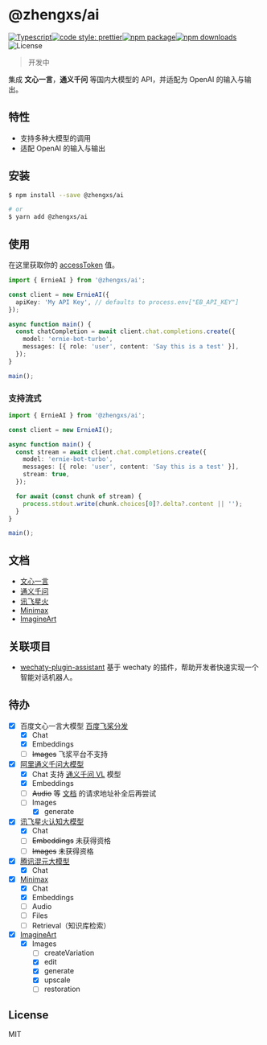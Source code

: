 # @zhengxs/ai

[![Typescript](https://img.shields.io/badge/lang-typescript-informational?style=flat-square)](https://www.typescriptlang.org)[![code style: prettier](https://img.shields.io/badge/code_style-prettier-ff69b4.svg?style=flat-square)](https://github.com/prettier/prettier)[![npm package](https://img.shields.io/npm/v/@zhengxs/ai.svg?style=flat-square)](https://www.npmjs.com/package/@zhengxs/ai)[![npm downloads](https://img.shields.io/npm/dt/@zhengxs/ai.svg?style=flat-square)](https://www.npmjs.com/package/@zhengxs/ai)![License](https://img.shields.io/npm/l/@zhengxs/ai.svg?style=flat-square)

> 开发中

集成 **文心一言**，**通义千问** 等国内大模型的 API，并适配为 OpenAI 的输入与输出。

## 特性

- 支持多种大模型的调用
- 适配 OpenAI 的输入与输出

## 安装

```sh
$ npm install --save @zhengxs/ai

# or
$ yarn add @zhengxs/ai
```

## 使用

在这里获取你的 [accessToken](https://aistudio.baidu.com/index/accessToken) 值。

```ts
import { ErnieAI } from '@zhengxs/ai';

const client = new ErnieAI({
  apiKey: 'My API Key', // defaults to process.env["EB_API_KEY"]
});

async function main() {
  const chatCompletion = await client.chat.completions.create({
    model: 'ernie-bot-turbo',
    messages: [{ role: 'user', content: 'Say this is a test' }],
  });
}

main();
```

### 支持流式

```ts
import { ErnieAI } from '@zhengxs/ai';

const client = new ErnieAI();

async function main() {
  const stream = await client.chat.completions.create({
    model: 'ernie-bot-turbo',
    messages: [{ role: 'user', content: 'Say this is a test' }],
    stream: true,
  });

  for await (const chunk of stream) {
    process.stdout.write(chunk.choices[0]?.delta?.content || '');
  }
}

main();
```

## 文档

- [文心一言](./doc/ernie.md)
- [通义千问](./doc/qwen.md)
- [讯飞星火](./doc/spark.md)
- [Minimax](./doc/minimax.md)
- [ImagineArt](./doc/vyro.md)

## 关联项目

- [wechaty-plugin-assistant](https://github.com/zhengxs2018/wechaty-plugin-assistant) 基于 wechaty 的插件，帮助开发者快速实现一个智能对话机器人。

## 待办

- [x] 百度文心一言大模型 [百度飞桨分发](https://aistudio.baidu.com/cooperate/yiyan)
  - [x] Chat
  - [x] Embeddings
  - [ ] ~~Images~~ 飞浆平台不支持
- [x] [阿里通义千问大模型](https://tongyi.aliyun.com/)
  - [x] Chat 支持 [通义千问 VL](https://help.aliyun.com/zh/dashscope/developer-reference/qwen-vl-plus) 模型
  - [x] Embeddings
  - [ ] ~~Audio~~ 等 [文档](https://help.aliyun.com/zh/dashscope/developer-reference/sambert-speech-synthesis) 的请求地址补全后再尝试
  - [ ] Images
    - [x] generate
- [x] [讯飞星火认知大模型](https://xinghuo.xfyun.cn/)
  - [x] Chat
  - [ ] ~~Embeddings~~ 未获得资格
  - [ ] ~~Images~~ 未获得资格
- [x] [腾讯混元大模型](https://hunyuan.tencent.com/)
  - [x] Chat
- [x] [Minimax](https://api.minimax.chat/)
  - [x] Chat
  - [x] Embeddings
  - [ ] Audio
  - [ ] Files
  - [ ] Retrieval（知识库检索）
- [x] [ImagineArt](https://platform.imagine.art/api-reference)
  - [x] Images
    - [ ] createVariation
    - [x] edit
    - [x] generate
    - [x] upscale
    - [ ] restoration

## License

MIT
